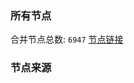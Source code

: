 ### 所有节点
合并节点总数: `6947`
[节点链接](https://github.com/rzhy1/33/raw/master/sub/sub_merge_base64.txt)

### 节点来源
